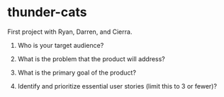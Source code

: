 # thunder-cats
First project with Ryan, Darren, and Cierra.

  1. Who is your target audience?
  <!-- vistors, new residence -->
  2. What is the problem that the product will address?
  <!-- lack of awareness of events in richmond va -->
  3. What is the primary goal of the product?
  <!-- to connect our audience of events and attractions going on in richmond in a welcoming way -->
  4. Identify and prioritize essential user stories (limit this to 3 or fewer)?
  <!-- As a user, i want a list of events, so that i can be aware of activities going on in richmond va.
  As a user, i want to be able to search for specific dates of events, so that i can plan for them.
  As a user, i want to find tickets the events i have saved so that i can attend them.  -->